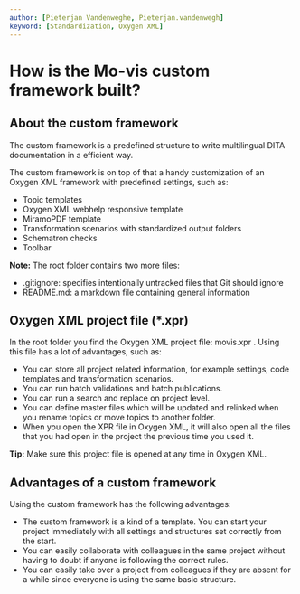 ```yaml
---
author: [Pieterjan Vandenweghe, Pieterjan.vandenwegh]
keyword: [Standardization, Oxygen XML]
---
```


# How is the Mo-vis custom framework built?

## About the custom framework

The custom framework is a predefined structure to write multilingual DITA documentation in a efficient way.

The custom framework is on top of that a handy customization of an Oxygen XML framework with predefined settings, such as:

-   Topic templates
-   Oxygen XML webhelp responsive template
-   MiramoPDF template
-   Transformation scenarios with standardized output folders
-   Schematron checks
-   Toolbar

**Note:** The root folder contains two more files:

-   .gitignore: specifies intentionally untracked files that Git should ignore
-   README.md: a markdown file containing general information

## Oxygen XML project file \(\*.xpr\)

In the root folder you find the Oxygen XML project file: movis.xpr . Using this file has a lot of advantages, such as:

-   You can store all project related information, for example settings, code templates and transformation scenarios.
-   You can run batch validations and batch publications.
-   You can run a search and replace on project level.
-   You can define master files which will be updated and relinked when you rename topics or move topics to another folder.
-   When you open the XPR file in Oxygen XML, it will also open all the files that you had open in the project the previous time you used it.

**Tip:** Make sure this project file is opened at any time in Oxygen XML.

## Advantages of a custom framework

Using the custom framework has the following advantages:

-   The custom framework is a kind of a template. You can start your project immediately with all settings and structures set correctly from the start.
-   You can easily collaborate with colleagues in the same project without having to doubt if anyone is following the correct rules.
-   You can easily take over a project from colleagues if they are absent for a while since everyone is using the same basic structure.

